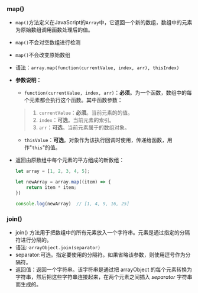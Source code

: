 ### map()

* `map()`方法定义在JavaScript的`Array`中，它返回一个新的数组，数组中的元素为原始数组调用函数处理后的值。

* `map()`不会对空数组进行检测

* `map()`不会改变原始数组

* 语法：`array.map(function(currentValue, index, arr), thisIndex)`

* **参数说明：**

  - `function(currentValue, index, arr)`：**必须**。为一个函数，数组中的每个元素都会执行这个函数。其中函数参数：

  > 1. `currentValue`：**必须**。当前元素的的值。
  > 2. `index`：**可选**。当前元素的索引。
  > 3. `arr`：**可选**。当前元素属于的数组对象。

  - `thisValue`：**可选**。对象作为该执行回调时使用，传递给函数，用作"`this`"的值。

* 返回由原数组中每个元素的平方组成的新数组：

  ```javascript
  let array = [1, 2, 3, 4, 5];
  
  let newArray = array.map((item) => {
      return item * item;
  })
  
  console.log(newArray)  // [1, 4, 9, 16, 25]
  ```



### join()

* join() 方法用于把数组中的所有元素放入一个字符串。元素是通过指定的分隔符进行分隔的。
* 语法:·`arrayObject.join(separator)`
* separator:可选。指定要使用的分隔符。如果省略该参数，则使用逗号作为分隔符。
* 返回值：返回一个字符串。该字符串是通过把 arrayObject 的每个元素转换为字符串，然后把这些字符串连接起来，在两个元素之间插入 *separator* 字符串而生成的。